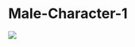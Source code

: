 # Male-Character-1
<img src="![my character](https://user-images.githubusercontent.com/73238461/103552130-6c4e1d00-4e79-11eb-8fa6-7410df1f85a2.png)
">
